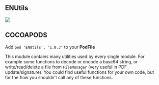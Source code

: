 ## ENUtils

![](https://badgen.net/badge/stable/1.0.3/blue)

## COCOAPODS

Add `pod 'ENUtils', '1.0.3'` to your **PodFile**

This module contains many utilities used by every single module. For example some functions to decode or encode a base64 string, or write/read/delete a file from `FileManager` (very useful in PDF update/signature). You could find useful functions for your own code, but for the flow you shouldn't call any of these functions.
